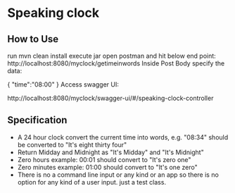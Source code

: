 # Speaking clock

## How to Use
run mvn clean install
execute jar
open postman and hit below end point:
http://localhost:8080/myclock/getimeinwords
Inside Post Body specify the data:

{
    "time":"08:00"
}
Access swagger UI:

http://localhost:8080/myclock/swagger-ui/#/speaking-clock-controller

## Specification
- A 24 hour clock convert the current time into words, e.g. "08:34" should be converted to "It's eight thirty four"
- Return Midday and Midnight as "It's Midday" and "It's Midnight"
- Zero hours example: 00:01 should convert to "It's zero one"
- Zero minutes example: 01:00 should convert to "It's one zero"
- There is no a command line input or any kind or an app so there is no option for any kind of a user input. just a test class.

